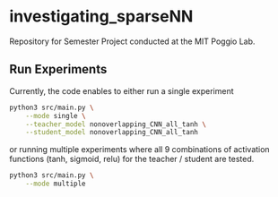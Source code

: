 # investigating_sparseNN

Repository for Semester Project conducted at the MIT Poggio Lab.


## Run Experiments

Currently, the code enables to either run a single experiment
```sh
python3 src/main.py \
    --mode single \
    --teacher_model nonoverlapping_CNN_all_tanh \
    --student_model nonoverlapping_CNN_all_tanh
```

or running multiple experiments where all 9 combinations of activation functions (tanh, sigmoid, relu) for the teacher / student are tested.
```sh
python3 src/main.py \
    --mode multiple
```
